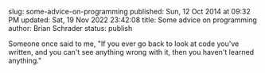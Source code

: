 slug: some-advice-on-programming
published: Sun, 12 Oct 2014 at 09:32 PM
updated: Sat, 19 Nov 2022 23:42:08 
title: Some advice on programming
author: Brian Schrader
status: publish

Someone once said to me, "If you ever go back to look at code you've written, and you can't see anything wrong with it, then you haven't learned anything."